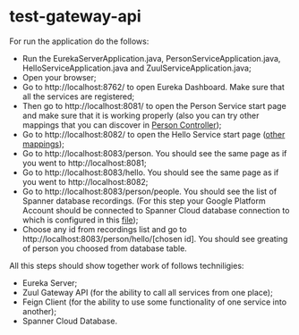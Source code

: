 # test-gateway-api

For run the application do the follows:

* Run the EurekaServerApplication.java, PersonServiceApplication.java, HelloServiceApplication.java and ZuulServiceApplication.java;
* Open your browser;
* Go to http://localhost:8762/ to open Eureka Dashboard. Make sure that all the services are registered;
* Then go to http://localhost:8081/ to open the Person Service start page and make sure that it is working properly
  (also you can try other mappings that you can discover in [Person Controller](https://github.com/karencarter29/test-gateway-api/tree/main/person-service/src/main/java/com/example/personservice/web/controllers));
* Go to http://localhost:8082/ to open the Hello Service start page ([other mappings](https://github.com/karencarter29/test-gateway-api/tree/main/hello-service/src/main/java/com/example/helloservice/web/controllers));
* Go to http://localhost:8083/person. You should see the same page as if you went to http://localhost:8081;
* Go to http://localhost:8083/hello. You should see the same page as if you went to http://localhost:8082;
* Go to http://localhost:8083/person/people. You should see the list of Spanner database recordings.
  (For this step your Google Platform Account should be connected to Spanner Cloud database connection to which is configured in this [file](https://github.com/karencarter29/test-gateway-api/blob/main/person-service/src/main/resources/application.properties));
* Choose any id from recordings list and go to http://localhost:8083/person/hello/[chosen id]. You should see greating of person you choosed from database table.

All this steps should show together work of follows techniligies:

* Eureka Server;
* Zuul Gateway API (for the ability to call all services from one place);
* Feign Client (for the ability to use some functionality of one service into another);
* Spanner Cloud Database.
